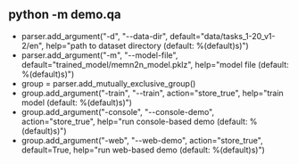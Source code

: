 ## python -m demo.qa
* parser.add_argument("-d", "--data-dir", default="data/tasks_1-20_v1-2/en",
                        help="path to dataset directory (default: %(default)s)")
* parser.add_argument("-m", "--model-file", default="trained_model/memn2n_model.pklz",
                    help="model file (default: %(default)s)")
* group = parser.add_mutually_exclusive_group()
* group.add_argument("-train", "--train", action="store_true",
                   help="train model (default: %(default)s)")
* group.add_argument("-console", "--console-demo", action="store_true",
                   help="run console-based demo (default: %(default)s)")
* group.add_argument("-web", "--web-demo", action="store_true", default=True,
                   help="run web-based demo (default: %(default)s)")
